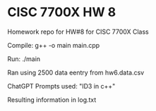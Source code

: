 # CISC 7700X HW 8
Homework repo for HW#8 for CISC 7700X Class

Compile: g++ -o main main.cpp

Run: ./main

Ran using 2500 data eentry from hw6.data.csv

ChatGPT Prompts used: "ID3 in c++"

Resulting information in log.txt
